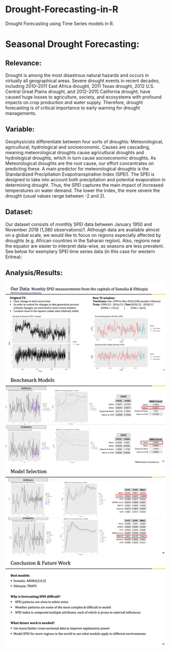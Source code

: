 # Drought-Forecasting-in-R
Drought Forecasting using Time Series models in R.

# Seasonal Drought Forecasting:

## Relevance:

Drought is among the most disastrous natural hazards and occurs in virtually all geographical areas. Severe drought events in recent decades, including 2010–2011 East Africa drought, 2011 Texas drought, 2012 U.S. Central Great Plains drought, and 2012–2015 California drought, have caused huge losses to agriculture, society, and ecosystems with profound impacts on crop production and water supply. Therefore, drought forecasting is of critical importance to early warning for drought managements.

## Variable:

Geophysicists differentiate between four sorts of droughts: Meteorological, agricultural, hydrological and socioeconomic. Causes are cascading, meaning meteorological droughts cause agricultural droughts and hydrological droughts, which in turn cause socioeconomic droughts. As Meteorological droughts are the root cause, our effort concentrates on predicting these. A main predictor for meteorological droughts is the Standardized Precipitation Evapotranspiration Index (SPEI). The SPEI is designed to take into account both precipitation and potential evaporation in determining drought. Thus, the SPEI captures the main impact of increased temperatures on water demand. The lower the index, the more severe the drought (usual values range between -2 and 2).

## Dataset:

Our dataset consists of monthly SPEI data between January 1950 and November 2018 (1,380 observations)1. Although data are available almost on a global scale, we would like to focus on regions especially affected by droughts (e.g. African countries in the Saharan region). Also, regions near the equator are easier to interpret data-wise, as seasons are less prevalent. See below for exemplary SPEI time series data (in this case for western Eritrea):

## Analysis/Results:

![image1](images/Dataset_1-1.png)
![image2](images/Dataset_1-2.png)
![image3](images/Dataset_1-3.png)
![image4](images/Dataset_1-4.png)

